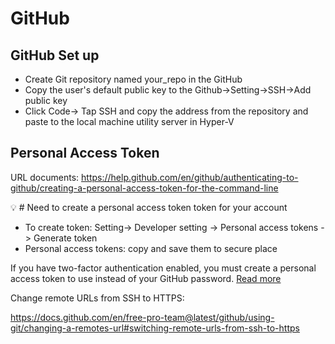 # GitHub
## GitHub Set up

- Create Git repository named your_repo  in the GitHub
- Copy the user's default public key to the Github->Setting->SSH->Add public key 
- Click Code-> Tap SSH and copy the address from the repository and paste to the local machine utility server in Hyper-V

## Personal Access Token

URL documents: https://help.github.com/en/github/authenticating-to-github/creating-a-personal-access-token-for-the-command-line


💡 # Need to create a personal access token token for your account
- To create token: Setting-> Developer setting -> Personal access tokens -> Generate token
- Personal access tokens: copy and save them to secure place



If you have two-factor authentication enabled, you must create a personal access token to use instead of your GitHub password. [Read more](https://help.github.com/en/github/authenticating-to-github/creating-a-personal-access-token-for-the-command-line)

Change remote URLs from SSH to HTTPS:

https://docs.github.com/en/free-pro-team@latest/github/using-git/changing-a-remotes-url#switching-remote-urls-from-ssh-to-https


